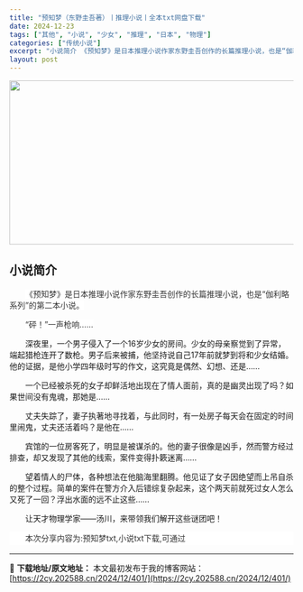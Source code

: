 ```yaml
---
title: "预知梦（东野圭吾著）丨推理小说丨全本txt网盘下载"
date: 2024-12-23
tags: ["其他", "小说", "少女", "推理", "日本", "物理"]
categories: ["传统小说"]
excerpt: "小说简介 《预知梦》是日本推理小说作家东野圭吾创作的长篇推理小说，也是“伽利略系列”的第二本小说。 “砰！”一声枪响…… 深夜里，一个男子侵入了一个16岁少女的房间。少女的母亲察觉到了异常，端起猎枪连开了数枪。男子后来被捕，他坚持说自己17年前就梦到将和少女结婚。他的证据，是他小学四年级时写的作文，&hellip;"
layout: post
---
```


<img class="aligncenter size-full wp-image-426" src="https://2cy.202588.cn/wp-content/uploads/2024/12/2024122313062783.webp" alt="" width="600" height="291" />
<h2>小说简介</h2>
<p style="text-indent: 2em; text-align: left;"><span style="color: #333333; text-indent: 28px; background-color: #ffffff;">《预知梦》是日本</span><span style="color: #333333; text-indent: 28px; background-color: #ffffff;">推理小说</span><span style="color: #333333; text-indent: 28px; background-color: #ffffff;">作家</span><span style="color: #333333; text-indent: 28px; background-color: #ffffff;">东野圭吾</span><span style="color: #333333; text-indent: 28px; background-color: #ffffff;">创作的长篇推理小说，也是“伽利略系列”的第二本小说。</span></p>
<p style="text-indent: 2em; text-align: left;"><span style="color: #333333; text-indent: 28px; background-color: #ffffff;"><span style="color: #333333; text-indent: 28px; background-color: #ffffff;">“砰！”一声枪响……</span></span></p>
<p style="text-indent: 2em; text-align: left;"><span style="text-indent: 2em;">深夜里，一个男子侵入了一个16岁少女的房间。少女的母亲察觉到了异常，端起猎枪连开了数枪。男子后来被捕，他坚持说自己17年前就梦到将和少女结婚。他的证据，是他小学四年级时写的作文，这究竟是偶然、幻想、还是……</span></p>
<p style="text-indent: 2em; text-align: left;">一个已经被杀死的女子却鲜活地出现在了情人面前，真的是幽灵出现了吗？如果世间没有鬼魂，那她是……</p>
<p style="text-indent: 2em; text-align: left;">丈夫失踪了，妻子执著地寻找着，与此同时，有一处房子每天会在固定的时间里闹鬼，丈夫还活着吗？是他在……</p>
<p style="text-indent: 2em; text-align: left;">宾馆的一位房客死了，明显是被谋杀的。他的妻子很像是凶手，然而警方经过排查，却又发现了其他的线索，案件变得扑簌迷离……</p>
<p style="text-indent: 2em; text-align: left;">望着情人的尸体，各种想法在他脑海里翻腾。他见证了女子因绝望而上吊自杀的整个过程。简单的案件在警方介入后错综复杂起来，这个两天前就死过女人怎么又死了一回？浮出水面的远不止这些……</p>
<p style="text-indent: 2em; text-align: left;">让天才物理学家——汤川，来带领我们解开这些谜团吧！</p>
<p style="margin-bottom: 15px; white-space: normal; overflow-wrap: break-word; color: #333333; text-indent: 2em; line-height: 24px; zoom: 1; background-color: #ffffff; text-align: left;">本次分享内容为:预知梦txt,小说txt下载,可通过</p>

---
📖 **下载地址/原文地址：** 本文最初发布于我的博客网站：[https://2cy.202588.cn/2024/12/401/](https://2cy.202588.cn/2024/12/401/)

